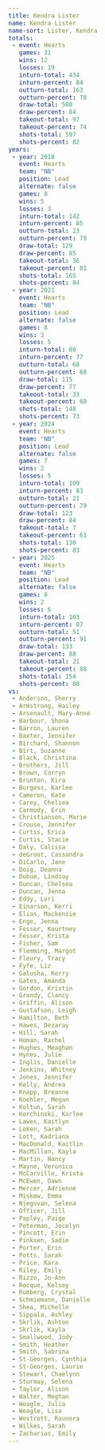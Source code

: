 ```yaml
---
title: Kendra Lister
name: Kendra Lister
name-sort: Lister, Kendra
totals:
 - event: Hearts
   games: 31
   wins: 12
   losses: 19
   inturn-total: 434
   inturn-percent: 84
   outturn-total: 163
   outturn-percent: 78
   draw-total: 500
   draw-percent: 84
   takeout-total: 97
   takeout-percent: 74
   shots-total: 597
   shots-percent: 82
years:
 - year: 2018
   event: Hearts
   team: "NB"
   position: Lead
   alternate: false
   games: 8
   wins: 5
   losses: 3
   inturn-total: 142
   inturn-percent: 85
   outturn-total: 23
   outturn-percent: 79
   draw-total: 129
   draw-percent: 85
   takeout-total: 36
   takeout-percent: 81
   shots-total: 165
   shots-percent: 84
 - year: 2021
   event: Hearts
   team: "NB"
   position: Lead
   alternate: false
   games: 8
   wins: 3
   losses: 5
   inturn-total: 80
   inturn-percent: 77
   outturn-total: 68
   outturn-percent: 68
   draw-total: 115
   draw-percent: 77
   takeout-total: 33
   takeout-percent: 60
   shots-total: 148
   shots-percent: 73
 - year: 2024
   event: Hearts
   team: "NB"
   position: Lead
   alternate: false
   games: 7
   wins: 2
   losses: 5
   inturn-total: 109
   inturn-percent: 83
   outturn-total: 21
   outturn-percent: 79
   draw-total: 123
   draw-percent: 84
   takeout-total: 7
   takeout-percent: 61
   shots-total: 130
   shots-percent: 83
 - year: 2025
   event: Hearts
   team: "NB"
   position: Lead
   alternate: false
   games: 8
   wins: 2
   losses: 6
   inturn-total: 103
   inturn-percent: 87
   outturn-total: 51
   outturn-percent: 91
   draw-total: 133
   draw-percent: 88
   takeout-total: 21
   takeout-percent: 88
   shots-total: 154
   shots-percent: 88
vs:
 - Anderson, Sherry
 - Armstrong, Hailey
 - Arsenault, Mary-Anne
 - Barbour, Shona
 - Barron, Lauren
 - Baxter, Jennifer
 - Birchard, Shannon
 - Birt, Suzanne
 - Black, Christina
 - Brothers, Jill
 - Brown, Corryn
 - Brunton, Kira
 - Burgess, Karlee
 - Cameron, Kate
 - Carey, Chelsea
 - Carmody, Erin
 - Christianson, Marie
 - Crouse, Jennifer
 - Curtis, Erica
 - Curtis, Stacie
 - Daly, Calissa
 - deGroot, Cassandra
 - DiCarlo, Jane
 - Doig, Deanna
 - Dubue, Lindsay
 - Duncan, Chelsea
 - Duncan, Jenna
 - Eddy, Lori
 - Einarson, Kerri
 - Elias, Mackenzie
 - Enge, Jenna
 - Fesser, Kourtney
 - Fesser, Krista
 - Fisher, Sam
 - Flemming, Margot
 - Fleury, Tracy
 - Fyfe, Liz
 - Galusha, Kerry
 - Gates, Amanda
 - Gordon, Kristin
 - Grandy, Clancy
 - Griffin, Alison
 - Gustafson, Leigh
 - Hamilton, Beth
 - Hawes, Dezaray
 - Hill, Sarah
 - Homan, Rachel
 - Hughes, Meaghan
 - Hynes, Julie
 - Inglis, Danielle
 - Jenkins, Whitney
 - Jones, Jennifer
 - Kelly, Andrea
 - Knapp, Breanne
 - Koehler, Megan
 - Koltun, Sarah
 - Korchinski, Karlee
 - Lawes, Kaitlyn
 - Loken, Sarah
 - Lott, Kadriana
 - MacDonald, Kaitlin
 - MacMillan, Kayla
 - Martin, Nancy
 - Mayne, Veronica
 - McCarville, Krista
 - McEwen, Dawn
 - Mercer, Adrienne
 - Miskew, Emma
 - Njegovan, Selena
 - Officer, Jill
 - Papley, Paige
 - Peterman, Jocelyn
 - Pincott, Erin
 - Pinksen, Sadie
 - Porter, Erin
 - Potts, Sarah
 - Price, Kara
 - Riley, Emily
 - Rizzo, Jo-Ann
 - Rocque, Kelsey
 - Rumberg, Crystal
 - Schmiemann, Danielle
 - Shea, Michelle
 - Sippala, Ashley
 - Skrlik, Ashton
 - Skrlik, Kayla
 - Smallwood, Jody
 - Smith, Heather
 - Smith, Sabrina
 - St-Georges, Cynthia
 - St-Georges, Laurie
 - Stewart, Chaelynn
 - Sturmay, Selena
 - Taylor, Alison
 - Walter, Meghan
 - Weagle, Julia
 - Weagle, Lisa
 - Westcott, Raunora
 - Wilkes, Sarah
 - Zacharias, Emily
---
```

